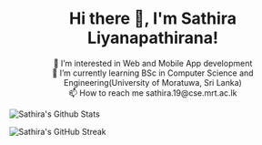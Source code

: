 <h1 align="center">Hi there 👋, I'm Sathira Liyanapathirana!</h1>
<p align="center">
👀 I’m interested in Web and Mobile App development <br>
🌱 I’m currently learning BSc in Computer Science and Engineering(University of Moratuwa, Sri Lanka) <br>
📫 How to reach me sathira.19@cse.mrt.ac.lk
</p>

<!---
Sathira443/Sathira443 is a ✨ special ✨ repository because its `README.md` (this file) appears on your GitHub profile.
You can click the Preview link to take a look at your changes.
--->
![Sathira's Github Stats](https://github-readme-stats.vercel.app/api?username=Sathira443&theme=highcontrast&show_icons=true&count_private=true)

![Sathira's GitHub Streak](https://github-readme-streak-stats.herokuapp.com?user=Sathira443&theme=neon-palenight&hide_border=true)

